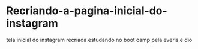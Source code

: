 # Recriando-a-pagina-inicial-do-instagram
tela inicial do instagram recriada estudando no boot camp pela everis e dio 
